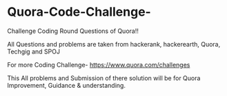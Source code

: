 # Quora-Code-Challenge-
Challenge Coding Round Questions of Quora!!

All Questions and problems are taken from hackerank, hackerearth, Quora, Techgig and SPOJ

For more Coding Challenge- https://www.quora.com/challenges

This All problems and Submission of there solution will be for Quora Improvement, Guidance & understanding.
